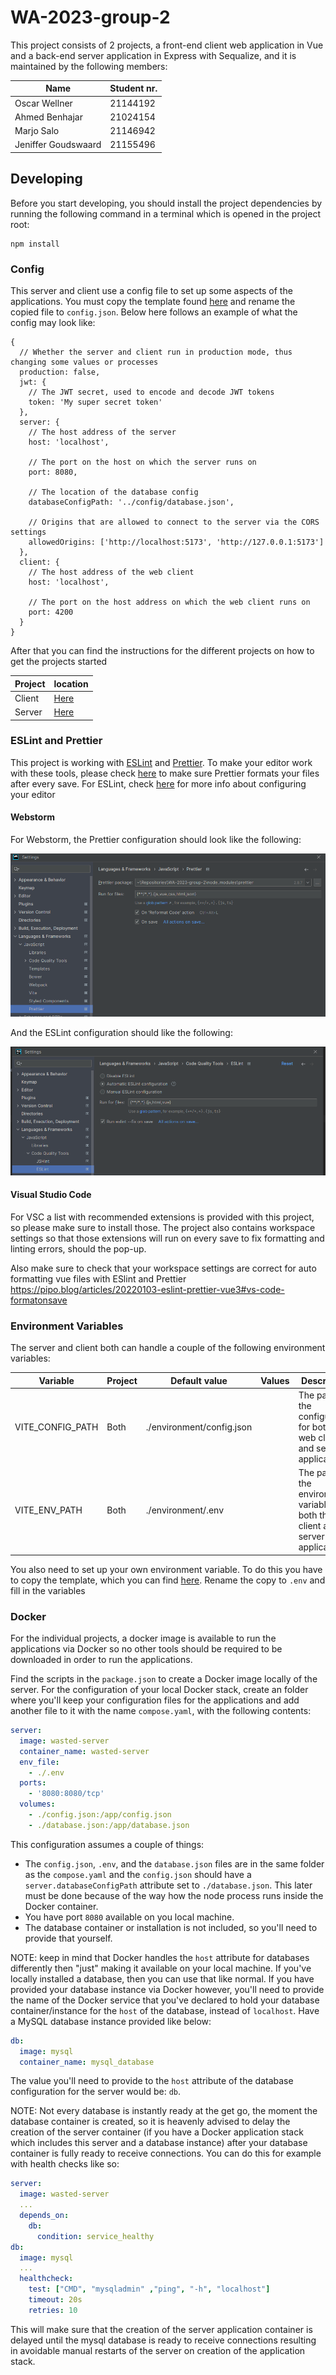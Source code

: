 # WA-2023-group-2

This project consists of 2 projects, a front-end client web application in Vue and a back-end server application in
Express with Sequalize, and it is maintained by the following members:

| Name                | Student nr. |
| ------------------- | ----------- |
| Oscar Wellner       | 21144192    |
| Ahmed Benhajar      | 21024154    |
| Marjo Salo          | 21146942    |
| Jeniffer Goudswaard | 21155496    |

## Developing

Before you start developing, you should install the project dependencies by running the following command in a terminal
which is opened in the project root:

```shell
npm install
```

### Config

This server and client use a config file to set up some aspects of the applications.
You must copy the template found [here](./environment/config-template.json) and rename the copied file to `config.json`.
Below here follows an example of what the config may look like:

```json5
{
  // Whether the server and client run in production mode, thus changing some values or processes
  production: false,
  jwt: {
    // The JWT secret, used to encode and decode JWT tokens
    token: 'My super secret token'
  },
  server: {
    // The host address of the server
    host: 'localhost',

    // The port on the host on which the server runs on
    port: 8080,

    // The location of the database config
    databaseConfigPath: '../config/database.json',

    // Origins that are allowed to connect to the server via the CORS settings
    allowedOrigins: ['http://localhost:5173', 'http://127.0.0.1:5173']
  },
  client: {
    // The host address of the web client
    host: 'localhost',

    // The port on the host address on which the web client runs on
    port: 4200
  }
}
```

After that you can find the instructions for the different projects on how to get the projects started

| Project | location                          |
| ------- | --------------------------------- |
| Client  | [Here](packages/client/README.md) |
| Server  | [Here](packages/server/README.md) |

### ESLint and Prettier

This project is working with [ESLint](https://eslint.org/) and [Prettier](https://prettier.io/).
To make your editor work with these tools, please check [here](https://prettier.io/docs/en/editors.html) to make sure
Prettier formats your files after every save. For ESLint, check
[here](https://eslint.org/docs/latest/use/integrations#editors) for more info about configuring your editor

#### Webstorm

For Webstorm, the Prettier configuration should look like the following:

![webstorm-prettier-config.png](documentation/images/webstorm-prettier-config.png)

And the ESLint configuration should like the following:

![webstorm-eslint-config.png](documentation/images/webstorm-eslint-config.png)

#### Visual Studio Code

For VSC a list with recommended extensions is provided with this project, so please make sure to install those.
The project also contains workspace settings so that those extensions will run on every save to fix formatting and linting
errors, should the pop-up.

Also make sure to check that your workspace settings are correct for auto formatting vue files with ESlint and Prettier
https://pipo.blog/articles/20220103-eslint-prettier-vue3#vs-code-formatonsave

### Environment Variables

The server and client both can handle a couple of the following environment variables:

| Variable         | Project | Default value             | Values | Description                                                                            |
| ---------------- | ------- | ------------------------- | ------ | -------------------------------------------------------------------------------------- |
| VITE_CONFIG_PATH | Both    | ./environment/config.json |        | The path to the configuration for both the web client and server applications.         |
| VITE_ENV_PATH    | Both    | ./environment/.env        |        | The path to the environment variables for both the web client and server applications. |

You also need to set up your own environment variable. To do this you have to copy the template,
which you can find [here](../../environment/.env.example). Rename the copy to `.env` and fill in the variables

### Docker

For the individual projects, a docker image is available to run the applications via Docker so no other tools should be
required to be downloaded in order to run the applications.

Find the scripts in the `package.json` to create a Docker image locally of the server. For the configuration of your
local Docker stack, create an folder where you'll keep your configuration files for the applications and add another
file to it with the name `compose.yaml`, with the following contents:

```yaml
server:
  image: wasted-server
  container_name: wasted-server
  env_file:
    - ./.env
  ports:
    - '8080:8080/tcp'
  volumes:
    - ./config.json:/app/config.json
    - ./database.json:/app/database.json
```

This configuration assumes a couple of things:

- The `config.json`, `.env`, and the `database.json` files are in the same folder as the `compose.yaml` and the `config.json`
  should have a `server.databaseConfigPath` attribute set to `./database.json`. This later must be done because of the way
  how the node process runs inside the Docker container.
- You have port `8080` available on you local machine.
- The database container or installation is not included, so you'll need to provide that yourself.

NOTE: keep in mind that Docker handles the `host` attribute for databases differently then "just" making it available
on your local machine. If you've locally installed a database, then you can use that like normal. If you have provided
your database instance via Docker however, you'll need to provide the name of the Docker service that you've declared
to hold your database container/instance for the `host` of the database, instead of `localhost`. Have a MySQL database
instance provided like below:

```yaml
db:
  image: mysql
  container_name: mysql_database
```

The value you'll need to provide to the `host` attribute of the database configuration for the server would be: `db`.

NOTE: Not every database is instantly ready at the get go, the moment the database container is created, so it is
heavenly advised to delay the creation of the server container (if you have a Docker application stack which includes
this server and a database instance) after your database container is fully ready to receive connections.
You can do this for example with health checks like so:

```yaml
server:
  image: wasted-server
  ...
  depends_on:
    db:
      condition: service_healthy
db:
  image: mysql
  ...
  healthcheck:
    test: ["CMD", "mysqladmin" ,"ping", "-h", "localhost"]
    timeout: 20s
    retries: 10
```

This will make sure that the creation of the server application container is delayed until the mysql database is ready
to receive connections resulting in avoidable manual restarts of the server on creation of the application stack.

